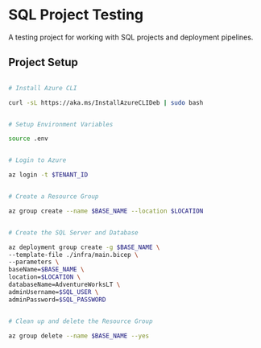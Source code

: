 # SQL Project Testing

A testing project for working with SQL projects and deployment pipelines.

## Project Setup

```bash

# Install Azure CLI

curl -sL https://aka.ms/InstallAzureCLIDeb | sudo bash


# Setup Environment Variables

source .env


# Login to Azure

az login -t $TENANT_ID


# Create a Resource Group

az group create --name $BASE_NAME --location $LOCATION


# Create the SQL Server and Database

az deployment group create -g $BASE_NAME \
--template-file ./infra/main.bicep \
--parameters \
baseName=$BASE_NAME \
location=$LOCATION \
databaseName=AdventureWorksLT \
adminUsername=$SQL_USER \
adminPassword=$SQL_PASSWORD


# Clean up and delete the Resource Group

az group delete --name $BASE_NAME --yes

```